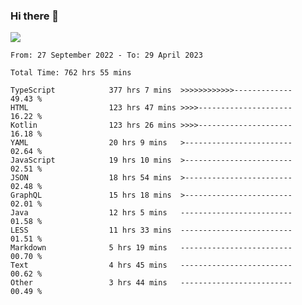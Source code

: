### Hi there 👋

<!--<a href="https://github.com/search?o=desc&q=author%3Abushiyi&s=committer-date&type=Commits">-->
<!--    <img align="center" height = "178" src="https://github-readme-stats.vercel.app/api?username=bushiyi&count_private=true&show_icons=true&theme=noctis_minimus&hide=contribs&include_all_commits=true" />-->
<!--</a>-->
<!--<a href="https://github.com/bushiyi?tab=repositories">-->
<!--    <img align="center" height = "178" src="https://github-readme-stats.vercel.app/api/top-langs/?username=bushiyi&count_private=true&theme=noctis_minimus" />-->
<!--</a>-->
 
<!-- [![Ashutosh's github activity graph](https://activity-graph.herokuapp.com/graph?username=bushiyi&theme=react&bg_color=1B2932&point=698B69&line=698B69)](https://github.com/ashutosh00710/github-readme-activity-graph)
 -->


![](https://raw.githubusercontent.com/bushiyi/bushiyi/master/assets/github-contribution-grid-snake.svg)

<!--START_SECTION:waka-->

```text
From: 27 September 2022 - To: 29 April 2023

Total Time: 762 hrs 55 mins

TypeScript            377 hrs 7 mins  >>>>>>>>>>>>-------------   49.43 %
HTML                  123 hrs 47 mins >>>>---------------------   16.22 %
Kotlin                123 hrs 26 mins >>>>---------------------   16.18 %
YAML                  20 hrs 9 mins   >------------------------   02.64 %
JavaScript            19 hrs 10 mins  >------------------------   02.51 %
JSON                  18 hrs 54 mins  >------------------------   02.48 %
GraphQL               15 hrs 18 mins  >------------------------   02.01 %
Java                  12 hrs 5 mins   -------------------------   01.58 %
LESS                  11 hrs 33 mins  -------------------------   01.51 %
Markdown              5 hrs 19 mins   -------------------------   00.70 %
Text                  4 hrs 45 mins   -------------------------   00.62 %
Other                 3 hrs 44 mins   -------------------------   00.49 %
```

<!--END_SECTION:waka-->

